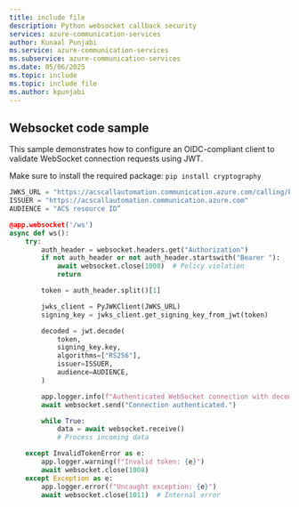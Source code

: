 ```yaml
---
title: include file
description: Python websocket callback security
services: azure-communication-services
author: Kunaal Punjabi
ms.service: azure-communication-services
ms.subservice: azure-communication-services
ms.date: 05/06/2025
ms.topic: include
ms.topic: include file
ms.author: kpunjabi
---
```


## Websocket code sample

This sample demonstrates how to configure an OIDC-compliant client to validate WebSocket connection requests using JWT.

Make sure to install the required package:
`pip install cryptography`

```python
JWKS_URL = "https://acscallautomation.communication.azure.com/calling/keys"
ISSUER = "https://acscallautomation.communication.azure.com"
AUDIENCE = "ACS resource ID”

@app.websocket('/ws')
async def ws():
    try:
        auth_header = websocket.headers.get("Authorization")
        if not auth_header or not auth_header.startswith("Bearer "):
            await websocket.close(1008)  # Policy violation
            return

        token = auth_header.split()[1]

        jwks_client = PyJWKClient(JWKS_URL)
        signing_key = jwks_client.get_signing_key_from_jwt(token)

        decoded = jwt.decode(
            token,
            signing_key.key,
            algorithms=["RS256"],
            issuer=ISSUER,
            audience=AUDIENCE,
        )

        app.logger.info(f"Authenticated WebSocket connection with decoded JWT payload: {decoded}")
        await websocket.send("Connection authenticated.")

        while True:
            data = await websocket.receive()
            # Process incoming data

    except InvalidTokenError as e:
        app.logger.warning(f"Invalid token: {e}")
        await websocket.close(1008)
    except Exception as e:
        app.logger.error(f"Uncaught exception: {e}")
        await websocket.close(1011)  # Internal error
```
